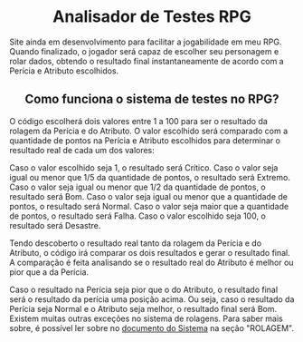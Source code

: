 <h1 align="center"> Analisador de Testes RPG </h1>

Site ainda em desenvolvimento para facilitar a jogabilidade em meu RPG.
Quando finalizado, o jogador será capaz de escolher seu personagem e rolar dados, obtendo o resultado final instantaneamente de acordo com a Perícia e Atributo escolhidos.

<h2 align="center"> Como funciona o sistema de testes no RPG? </h2>

O código escolherá dois valores entre 1 a 100 para ser o resultado da rolagem da Perícia e do Atributo. O valor escolhido será comparado com a quantidade de pontos na Perícia e Atributo escolhidos para determinar o resultado real de cada um dos valores:

Caso o valor escolhido seja 1, o resultado será Crítico.
Caso o valor seja igual ou menor que 1/5 da quantidade de pontos, o resultado será Extremo.
Caso o valor seja igual ou menor que 1/2 da quantidade de pontos, o resultado será Bom.
Caso o valor seja igual ou menor que a quantidade de pontos, o resultado será Normal.
Caso o valor seja maior que a quantidade de pontos, o resultado será Falha.
Caso o valor escolhido seja 100, o resultado será Desastre.

Tendo descoberto o resultado real tanto da rolagem da Perícia e do Atributo, o código irá comparar os dois resultados e gerar o resultado final. A comparação é feita analisando se o resultado real do Atributo é melhor ou pior que a da Perícia.

Caso o resultado na Perícia seja pior que o do Atributo, o resultado final será o resultado da perícia uma posição acima. Ou seja, caso o resultado da Perícia seja Normal e o Atributo seja melhor, o resultado final será Bom.
Existem muitas outras exceções no sistema de rolagens. Para saber mais sobre, é possível ler sobre no [documento do Sistema](https://docs.google.com/document/d/1anr24vyAd1Es7cK5H3Xwdw0ck8d7iCuFS5cBHY1k8V8/edit?usp=sharing) na seção "ROLAGEM".
